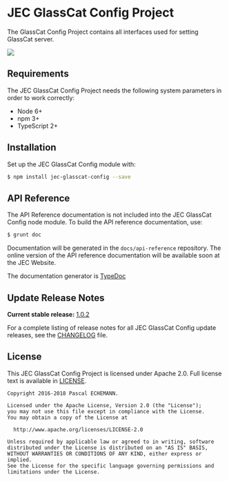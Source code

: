 # JEC GlassCat Config Project

The GlassCat Config Project contains all interfaces used for setting GlassCat server.

[![][jec-logo]][jec-url]

## Requirements

The JEC GlassCat Config Project needs the following system parameters in order to work correctly:

- Node 6+
- npm 3+
- TypeScript 2+

## Installation

Set up the JEC GlassCat Config module with:

```bash
$ npm install jec-glasscat-config --save
```

## API Reference

The API Reference documentation is not included into the JEC GlassCat Config node module. To build the API reference documentation, use:

```bash
$ grunt doc
```

Documentation will be generated in the `docs/api-reference` repository.
The online version of the API reference documentation will be available soon at the JEC Website.

The documentation generator is [TypeDoc](http://typedoc.org/)

## Update Release Notes

**Current stable release:** [1.0.2](CHANGELOG.md#jec-glasscat-config-1.0.2)
 
For a complete listing of release notes for all JEC GlassCat Config update releases, see the [CHANGELOG](CHANGELOG.md) file. 

## License
This JEC GlassCat Config Project is licensed under Apache 2.0. Full license text is available in [LICENSE](LICENSE).

```
Copyright 2016-2018 Pascal ECHEMANN.

Licensed under the Apache License, Version 2.0 (the "License");
you may not use this file except in compliance with the License.
You may obtain a copy of the License at

  http://www.apache.org/licenses/LICENSE-2.0

Unless required by applicable law or agreed to in writing, software
distributed under the License is distributed on an "AS IS" BASIS,
WITHOUT WARRANTIES OR CONDITIONS OF ANY KIND, either express or implied.
See the License for the specific language governing permissions and
limitations under the License.
```

[jec-url]: http://jecproject.org
[jec-logo]: https://raw.githubusercontent.com/jec-project/JEC/master/assets/jec-logos/jec-logo.png